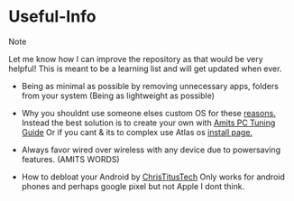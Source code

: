 # Useful-Info

> [!NOTE]
> Let me know how I can improve the repository as that would be very helpful! 
> This is meant to be a learning list and will get updated when ever.

- Being as minimal as possible by removing unnecessary apps, folders from your system (Being as lightweight as possible)

- Why you shouldnt use someone elses custom OS for these [reasons.](/Dont-use-customos.md)
    Instead the best solution is to create your own with [Amits PC Tuning Guide](https://github.com/amitxv/PC-Tuning) Or if you cant & its to complex use Atlas os [install page.](https://docs.atlasos.net/getting-started/installation/)

- Always favor wired over wireless with any device due to powersaving features. (AMITS WORDS)

- How to debloat your Android by [ChrisTitusTech](https://youtu.be/MFbXFG2xDJI?si=MPmXAK_FOMqV2hZP) Only works for android phones and perhaps google pixel but not Apple I dont think.
